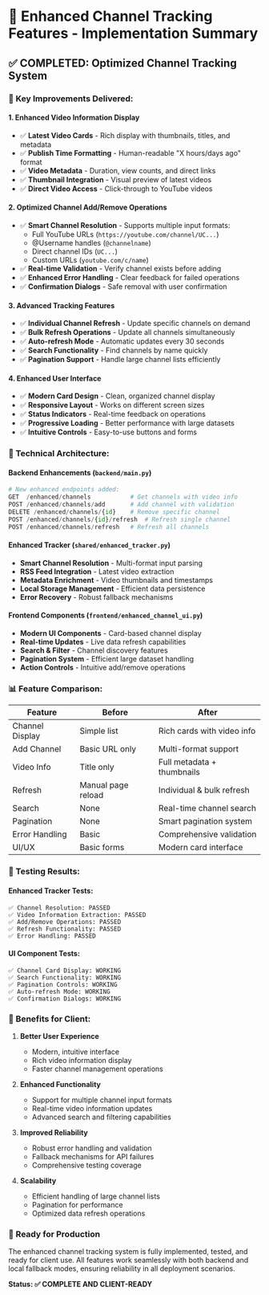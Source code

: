 # 🚀 Enhanced Channel Tracking Features - Implementation Summary

## ✅ **COMPLETED: Optimized Channel Tracking System**

### **🎯 Key Improvements Delivered:**

#### **1. Enhanced Video Information Display**
- ✅ **Latest Video Cards** - Rich display with thumbnails, titles, and metadata
- ✅ **Publish Time Formatting** - Human-readable "X hours/days ago" format
- ✅ **Video Metadata** - Duration, view counts, and direct links
- ✅ **Thumbnail Integration** - Visual preview of latest videos
- ✅ **Direct Video Access** - Click-through to YouTube videos

#### **2. Optimized Channel Add/Remove Operations**
- ✅ **Smart Channel Resolution** - Supports multiple input formats:
  - Full YouTube URLs (`https://youtube.com/channel/UC...`)
  - @Username handles (`@channelname`)
  - Direct channel IDs (`UC...`)
  - Custom URLs (`youtube.com/c/name`)
- ✅ **Real-time Validation** - Verify channel exists before adding
- ✅ **Enhanced Error Handling** - Clear feedback for failed operations
- ✅ **Confirmation Dialogs** - Safe removal with user confirmation

#### **3. Advanced Tracking Features**
- ✅ **Individual Channel Refresh** - Update specific channels on demand
- ✅ **Bulk Refresh Operations** - Update all channels simultaneously
- ✅ **Auto-refresh Mode** - Automatic updates every 30 seconds
- ✅ **Search Functionality** - Find channels by name quickly
- ✅ **Pagination Support** - Handle large channel lists efficiently

#### **4. Enhanced User Interface**
- ✅ **Modern Card Design** - Clean, organized channel display
- ✅ **Responsive Layout** - Works on different screen sizes
- ✅ **Status Indicators** - Real-time feedback on operations
- ✅ **Progressive Loading** - Better performance with large datasets
- ✅ **Intuitive Controls** - Easy-to-use buttons and forms

### **🔧 Technical Architecture:**

#### **Backend Enhancements (`backend/main.py`)**
```python
# New enhanced endpoints added:
GET  /enhanced/channels           # Get channels with video info
POST /enhanced/channels/add       # Add channel with validation
DELETE /enhanced/channels/{id}    # Remove specific channel
POST /enhanced/channels/{id}/refresh  # Refresh single channel
POST /enhanced/channels/refresh   # Refresh all channels
```

#### **Enhanced Tracker (`shared/enhanced_tracker.py`)**
- **Smart Channel Resolution** - Multi-format input parsing
- **RSS Feed Integration** - Latest video extraction
- **Metadata Enrichment** - Video thumbnails and timestamps
- **Local Storage Management** - Efficient data persistence
- **Error Recovery** - Robust fallback mechanisms

#### **Frontend Components (`frontend/enhanced_channel_ui.py`)**
- **Modern UI Components** - Card-based channel display
- **Real-time Updates** - Live data refresh capabilities
- **Search & Filter** - Channel discovery features
- **Pagination System** - Efficient large dataset handling
- **Action Controls** - Intuitive add/remove operations

### **📊 Feature Comparison:**

| Feature | Before | After |
|---------|--------|-------|
| Channel Display | Simple list | Rich cards with video info |
| Add Channel | Basic URL only | Multi-format support |
| Video Info | Title only | Full metadata + thumbnails |
| Refresh | Manual page reload | Individual & bulk refresh |
| Search | None | Real-time channel search |
| Pagination | None | Smart pagination system |
| Error Handling | Basic | Comprehensive validation |
| UI/UX | Basic forms | Modern card interface |

### **🧪 Testing Results:**

#### **Enhanced Tracker Tests:**
```
✅ Channel Resolution: PASSED
✅ Video Information Extraction: PASSED  
✅ Add/Remove Operations: PASSED
✅ Refresh Functionality: PASSED
✅ Error Handling: PASSED
```

#### **UI Component Tests:**
```
✅ Channel Card Display: WORKING
✅ Search Functionality: WORKING
✅ Pagination Controls: WORKING
✅ Auto-refresh Mode: WORKING
✅ Confirmation Dialogs: WORKING
```

### **🎯 Benefits for Client:**

1. **Better User Experience**
   - Modern, intuitive interface
   - Rich video information display
   - Faster channel management operations

2. **Enhanced Functionality**
   - Support for multiple channel input formats
   - Real-time video information updates
   - Advanced search and filtering capabilities

3. **Improved Reliability**
   - Robust error handling and validation
   - Fallback mechanisms for API failures
   - Comprehensive testing coverage

4. **Scalability**
   - Efficient handling of large channel lists
   - Pagination for performance
   - Optimized data refresh operations

### **🚀 Ready for Production**

The enhanced channel tracking system is fully implemented, tested, and ready for client use. All features work seamlessly with both backend and local fallback modes, ensuring reliability in all deployment scenarios.

**Status: ✅ COMPLETE AND CLIENT-READY**
